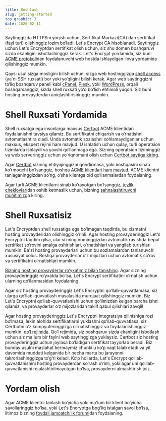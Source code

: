 ```yaml
---
title: Boshlash
slug: getting-started
top_graphic: 3
date: 2020-02-11
---
```


Saytinggizda HTTPSni yoqish uchun, Sertifikat Markazi(CA) dan sertifikat (fayl turi) olishinggiz lozim bo‘ladi. Let's Encrypt CA hisoblanadi. Saytinggiz uchun Let's Encryptdan sertifikat olish uchun, siz shu domen boshqaruvi sizda ekanligini isbotlashinggiz kerak. Let's Encrypt yordamida, siz buni [ACME protokol](https://tools.ietf.org/html/rfc8555)idan foydalanuvchi web hostda ishlaydigan ilova yordamida qilishinggiz mumkin.

Qaysi usul sizga mosligini bilish uchun, sizga web hostinggizga [shell access](https://en.wikipedia.org/wiki/Shell_account) (ya'ni SSH ruxsati) bor yoki yo‘qligini bilish kerak. Agar web saytinggizni to‘liq boshqaruv paneli kabi [cPanel](https://cpanel.net/), [Plesk](https://www.plesk.com/), yoki [WordPress](https://wordpress.org/), orqali boshqarsanggiz, sizda shell ruxsati yo‘q bo‘lish ehtimoli yuqori. Siz buni hosting provayderdan aniqlashtirishinggiz mumkin.

# Shell Ruxsati Yordamida

Shell ruxsatga ega insonlarga maxsus [Certbot](https://certbot.eff.org/ "Certbot") ACME klientidan foydalanishni tavsiya qilamiz. Bu sertifikatni chiqarish va o‘rnatishni avtomatlashtira oladi. Unda avtomatik sozlashni xohlamaydiganlar uchun maxsus, ekspert rejimi ham mavjud. U ishlatish uchun qulay, turli operatsion tizimlarda ishlaydi va yaxshi qo‘llanmaga ega. Sizning operatsion tiziminggiz va web serveringgiz uchun yo‘riqnomani olish uchun [Certbot saytiga kiring](https://certbot.eff.org/ "Certbot").

Agar [Certbot](https://certbot.eff.org/ "Certbot") sizning ehtiyojinggizni qondirmasa, yoki boshqasini sinab ko‘rmoqchi bo‘lsanggiz, boshqa [ACME klientlari ham mavjud](/docs/client-options).  ACME klientni tanlaganinggizdan so‘ng, o‘sha klientga oid qo‘llanmalardan foydalaning.

Agar turli ACME klientlarni sinab ko‘rayotgan bo‘lsanggiz, [tezlik cheklovlari](/docs/rate-limits)dan oshib ketmaslik uchun, bizning [sahnalashtiruvchi muhitimiz](/docs/staging-environment)ga kiring.

# Shell Ruxsatisiz

Let's Encryptdan shell ruxsatiga ega bo‘lmagan taqdirda, bu xizmatni hosting provayderidan olishinggiz o‘rinli. Agar hosting provayderinggiz Let's Encryptni taqdim qilsa, ular sizning nominggizdan avtomatik ravishda bepul sertifikat so‘rovini amalga oshirishlari, o‘rnatishlari va yangilab turishlari mumkin. Ba'zi hosting provayderlari uchun bu sozlamalardan tanlanuvchi xususiyat xolos. Boshqa provayderlar o‘z mijozlari uchun avtomatik so‘rov va sertifikatni o‘rnatishlari mumkin.

[Bizning hosting provayderlar ro‘yxatimiz bilan tanishing](https://community.letsencrypt.org/t/web-hosting-who-support-lets-encrypt/6920). Agar sizning provayderinggiz ro‘yxatda bo‘lsa, Let's Encrypt sertifikatini o‘rnatish uchun ularning qo‘llanmasidan foydalaning.

Agar siz hosting provayderinggiz Let's Encryptni qo‘llab-quvvatlamasa, siz ularga qo‘llab-quvvatlash masalasida murojaat qilishinggiz mumkin. Biz Let's Encryptni qo‘llab-quvvatlanishi uchun qo‘limizdan kelgan barcha ishni qilamiz, va provayderlar o‘z mijozlaridan taklif qabul qilishlari zavqli!

Agar hosting provayderinggiz Let's Encryptni integratsiya qilinishiga rozi bo‘lmasa, lekin alohida sertifikatlarni yuklashni qo‘llab-quvvatlasa, siz Certbotni o‘z kompyuteringgizga o‘rnatishinggiz va foydalanishinggiz mumkin. [qo‘l rejimida](https://certbot.eff.org/docs/using.html#manual). Qo‘l rejimida, siz boshqaruv sizda ekanligini isbotlash uchun siz ma'lum bir faylni web saytinggizga yuklaysiz. Certbot siz hosting provayderinggiz uchun joylasa bo‘ladigan sertifikat tayyorlab beradi. Biz bunday usulni maslahat bermaymiz chunki u ko‘p vaqt talab etadi va yil davomida muddati kelganida bir necha marta bu jarayonni takrorlashinggizga to‘g‘ri keladi. Ko‘p hollarda, Let's Encrypt qo‘llab-quvvatlanishini hosting provayderdan so‘rash o‘rinli, yoki agar uni qo‘llab-quvvatlanishi rejalashtirilmayotgan bo‘lsa, provayderni almashtirish joiz.

# Yordam olish

Agar ACME klientni tanlash bo‘yicha yoki ma'lum bir klient bo‘yicha savollaringgiz bo‘lsa, yoki Let's Encryptga bog‘liq istalgan savol bo‘lsa, iltimoz bizning [foydali jamoatchilik forumi](https://community.letsencrypt.org/)dan foydalaning.

